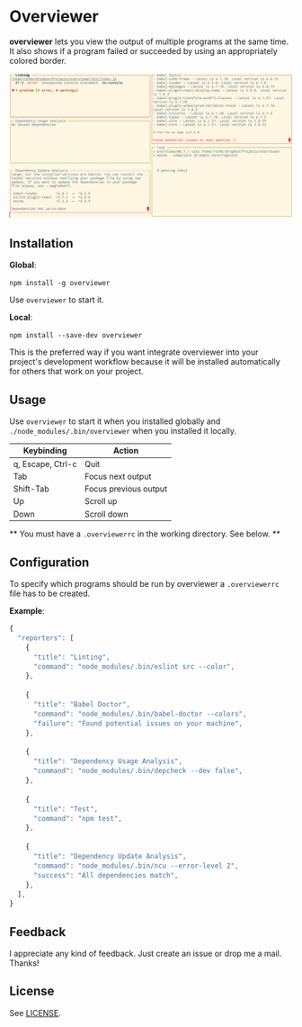 Overviewer
======

**overviewer** lets you view the output of multiple programs at the same time. It also shows if a program failed or succeeded by using an appropriately colored border.

![Screenshot](doc/screenshot.png)

## Installation ##

**Global**:

`npm install -g overviewer`

Use `overviewer` to start it.

**Local**:

`npm install --save-dev overviewer`

This is the preferred way if you want integrate overviewer into your project's development workflow because it will be installed automatically for others that work on your project.

## Usage ##

Use `overviewer` to start it when you installed globally and `./node_modules/.bin/overviewer` when you installed it locally.

Keybinding        | Action
------------------| -------------
q, Escape, Ctrl-c | Quit
Tab               | Focus next output
Shift-Tab         | Focus previous output
Up                | Scroll up
Down              | Scroll down

** You must have a `.overviewerrc` in the working directory. See below. **

## Configuration ##

To specify which programs should be run by overviewer a `.overviewerrc` file has to be created.

**Example**:

```js
{
  "reporters": [
    {
      "title": "Linting",
      "command": "node_modules/.bin/eslint src --color",
    },

    {
      "title": "Babel Doctor",
      "command": "node_modules/.bin/babel-doctor --colors",
      "failure": "Found potential issues on your machine",
    },

    {
      "title": "Dependency Usage Analysis",
      "command": "node_modules/.bin/depcheck --dev false",
    },

    {
      "title": "Test",
      "command": "npm test",
    },

    {
      "title": "Dependency Update Analysis",
      "command": "node_modules/.bin/ncu --error-level 2",
      "success": "All dependencies match",
    },
  ],
}
```

## Feedback ##

I appreciate any kind of feedback. Just create an issue or drop me a mail. Thanks!

## License ##

See [LICENSE](LICENSE).
